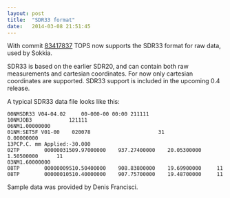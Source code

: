 ```yaml
---
layout: post
title:  "SDR33 format"
date:   2014-03-08 21:51:45
---
```


With commit [83417837](https://bitbucket.org/steko/totalopenstation/commits/834178373e3796e28b01671d34961d2eca59cbd3)
TOPS now supports the SDR33 format for raw data, used by Sokkia.

SDR33 is based on the earlier SDR20, and can contain both raw measurements and cartesian coordinates. For now only
cartesian coordinates are supported. SDR33 support is included in the upcoming 0.4 release.

A typical SDR33 data file looks like this:

    00NMSDR33 V04-04.02     00-000-00 00:00 211111
    10NMJOB3            121111
    06NM1.00000000      
    01NM:SET5F V01-00    020078                      31                                0.00000000      
    13PCP.C. mm Applied:-30.000                                     
    02TP        00000031509.97000000    937.27400000    20.05300000     1.50500000      11              
    03NM1.60000000      
    08TP        00000009510.50400000    908.83800000    19.69900000     11              
    08TP        00000010510.40000000    907.75700000    19.48700000     11              

Sample data was provided by Denis Francisci.
